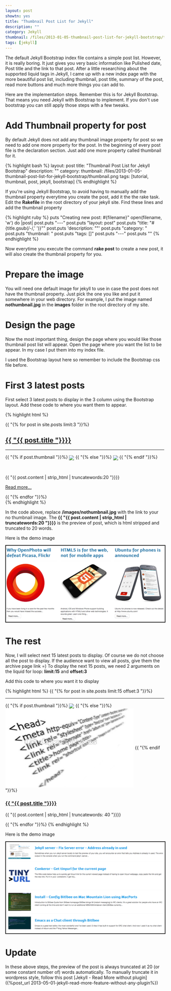 ```yaml
---
layout: post
showtn: yes
title: "Thumbnail Post List for Jekyll"
description: ""
category: Jekyll
thumbnail: /files/2013-01-05-thumbnail-post-list-for-jekyll-bootstrap/thumbnail.png
tags: [jekyll]
---
```



The default Jekyll Bootstrap index file contains a simple post list. However, it is
really boring. It just gives you very basic information like Pulished date, Post
title and the link to that post. After a little researching about the supported liquid
tags in Jekyll, I came up with a new index page with the more
beautiful post list, including thumbnail, post title, summary of the post, read
more buttons and much more things you can add to.

Here are the implementation steps. Remember this is for Jekyll Bootstrap. That
means you need Jekyll with Bootstrap to implement. If you don't use bootstrap
you can still apply those steps with a few tweaks.

<!-- more -->

# Add Thumbnail property for post

By default Jekyll does not add any thumbnail image property for post so we need to
add one more property for the post. In the beginning of every post file is the
declaration section. Just add one more property called thumbnail for it.

{% highlight bash %}
layout: post
title: "Thumbnail Post List for Jekyll Bootstrap"
description: ""
category: 
thumbnail: /files/2013-01-05-thumbnail-post-list-for-jekyll-bootstrap/thumbnail.png
tags: [tutorial, thumbnail, post, jekyll, bootstrap]
{% endhighlight %}

If you're using Jekyll Bootstrap, to avoid having to manually add the thumbnail
property everytime you create the
post, add it the the rake task. Edit the **Rakefile** in the root directory of your
jekyll site. Find these lines and add the thumbnail property

{% highlight ruby %}
puts "Creating new post: #{filename}"
open(filename, 'w') do |post|
  post.puts "---"
  post.puts "layout: post"
  post.puts "title: \"#{title.gsub(/-/,' ')}\""
  post.puts 'description: ""'
  post.puts "category: "
  post.puts "thumbnail: "
  post.puts "tags: []"
  post.puts "---"
  post.puts ""
{% endhighlight %}

Now everytime you execute the command **rake post** to create a new post, it
will also create the thumbnail property for you.

# Prepare the image

You will need one default image for jekyll to use in case the post does not have
the thumbnail property. Just pick the one you like and put it somewhere
in your web directory. For example, I put the image named **nothumbnail.jpg** in
the **images** folder in the root directory of my site.

# Design the page

Now the most important thing, design the page where you would like those
thumbnail post list will appear. Open the page where you want the list to be appear.
In my case I put them into my index file.

I used the Bootstrap layout here so remember to include the Bootstrap css file
before.

# First 3 latest posts

First select 3 latest posts to display in the 3 column using the Bootstrap
layout. Add these code to where you want them to appear.

{% highlight html %}
<div class="row">
  {{ "{% for post in site.posts limit:3 "}}%}
  <div class="span4">
    <a href="{{ "{{ BASE_PATH "}}}}{{ "{{ post.url "}}}}"><h2>{{ "{{ post.title "}}}}</h2></a>
	<hr />
	<p>{{ "{% if post.thumbnail "}}%}
	<img src="{{ "{{ post.thumbnail "}}}}" style="height: 280px" align="center" />
	{{ "{% else "}}%}
	<img src="/images/nothumbnail.jpg"
  style="height: 280px" align="center" />
	{{ "{% endif "}}%}</p>
	<p>&nbsp;</p>
	<p>
	{{ "{{ post.content | strip_html | truncatewords:20 "}}}}
	</p>
	<p>
	<a class="btn" href="{{ "{{ BASE_PATH "}}}}{{ "{{ post.url "}}}}">Read more...</a>
	</p>
  </div>
  {{ "{% endfor "}}%}
</div>
{% endhighlight %}

In the code above, replace **/images/nothumbnail.jpg** with the link to your no
thumbnail image. The <b>{{ "{{ post.content | strip_html | truncatewords:20 "}}}}</b> is the preview of post, which is html stripped and truncated to 20
words.

Here is the demo image

<img src="/files/2013-01-05-thumbnail-post-list-for-jekyll-bootstrap/3posts.png"
style="border-style:solid; border-width:2px" />

# The rest

Now, I will select next 15 latest posts to display. Of course we do not choose
all the post to display. If the audience want to view all posts, give them the
archive page link =) To display the next 15 posts, we need 2 arguments on the
liquid for loop: **limit:15** and **offset:3**

Add this code to where you want it to display

{% highlight html %}
{{ "{% for post in site.posts limit:15 offset:3 "}}%}
<hr />
<div class="row">
  <div class="span2">
    {{ "{% if post.thumbnail "}}%}
	<img src="{{ "{{ post.thumbnail "}}}}" align="center" />
	{{ "{% else "}}%}
	<img src="/assets/themes/tmtxt-responsive/images/no-thumnail.jpg" align="center" />
	{{ "{% endif "}}%}
  </div>
  <div class="span10">
    <p><a href="{{ "{{ BASE_PATH "}}}}{{ "{{ post.url "}}}}"><h3>{{ "{{ post.title "}}}}</h3></a></p>
	<p>{{ "{{ post.content | strip_html | truncatewords: 40 "}}}}
	</p>
  </div>
</div>
{{ "{% endfor "}}%}
{% endhighlight %}

Here is the demo image

<img src="/files/2013-01-05-thumbnail-post-list-for-jekyll-bootstrap/rest.png"
style="border-style:solid; border-width:2px" />

# Update

In these above steps, the preview of the post is always truncated at 20 (or some
constant number of) words automatically. To manually truncate it in wordpress
style, follow this post [Jekyll - Read More without plugin]({%post_url 2013-05-01-jekyll-read-more-feature-without-any-plugin%})
